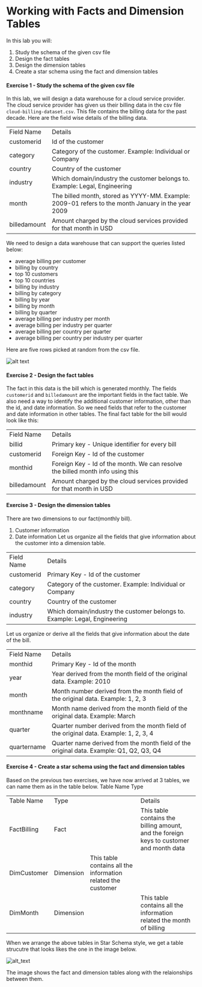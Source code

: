 # Working with Facts and Dimension Tables

In this lab you will:

1. Study the schema of the given csv file
2. Design the fact tables
3. Design the dimension tables
4. Create a star schema using the fact and dimension tables

#### Exercise 1 - Study the schema of the given csv file

In this lab, we will design a data warehouse for a cloud service provider.
The cloud service provider has given us their billing data in the csv file ```cloud-billing-dataset.csv```. This file contains the billing data for the past decade.
Here are the field wise details of the billing data.

<table style="width:100%">
  <tr>
    <td>Field Name</td>
    <td>Details</td>
  </tr>
  <tr>
    <td>customerid</td>
    <td>Id of the customer</td>
  </tr>
  <tr>
    <td>category</td>
    <td>Category of the customer. Example: Individual or Company</td>
  </tr>
  <tr>
    <td>country</td>
    <td>Country of the customer</td>
  </tr>
  <tr>
    <td>industry</td>
    <td>Which domain/industry the customer belongs to. Example: Legal, Engineering</td>
  </tr>
  <tr>
    <td>month</td>
    <td>The billed month, stored as YYYY-MM. Example: 2009-01 refers to the month January in the year 2009</td>
  </tr>
  <tr>
    <td>billedamount</td>
    <td>Amount charged by the cloud services provided for that month in USD</td>
  </tr>
</table>

We need to design a data warehouse that can support the queries listed below:

- average billing per customer
- billing by country
- top 10 customers
- top 10 countries
- billing by industry
- billing by category
- billing by year
- billing by month
- billing by quarter
- average billing per industry per month
- average billing per industry per quarter
- average billing per country per quarter
- average billing per country per industry per quarter

Here are five rows picked at random from the csv file.

![alt text](https://i.imgur.com/YC55fj7.png)

#### Exercise 2 - Design the fact tables

The fact in this data is the bill which is generated monthly.
The fields ```customerid``` and ```billedamount``` are the important fields in the fact table.
We also need a way to identify the additional customer information, other than the id, and date information. So we need fields that refer to the customer and date information in other tables.
The final fact table for the bill would look like this:
<table style="width:100%">
  <tr>
    <td>Field Name</td>
    <td>Details</td>
  </tr>
  <tr>
    <td>billid</td>
    <td>Primary key - Unique identifier for every bill</td>
  </tr>
  <tr>
    <td>customerid</td>
    <td>Foreign Key - Id of the customer</td>
  </tr>
  <tr>
    <td>monthid</td>
    <td>Foreign Key - Id of the month. We can resolve the billed month info using this</td>
  </tr>
  <tr>
    <td>billedamount</td>
    <td>Amount charged by the cloud services provided for that month in USD</td>
  </tr>
</table>

#### Exercise 3 - Design the dimension tables
There are two dimensions to our fact(monthly bill).
1. Customer information
2. Date information
Let us organize all the fields that give information about the customer into a dimension table.
<table style="width:100%">
  <tr>
    <td>Field Name</td>
    <td>Details</td>
  </tr>
  <tr>
    <td>customerid</td>
    <td>Primary Key - Id of the customer</td>
  </tr>
  <tr>
    <td>category</td>
    <td>Category of the customer. Example: Individual or Company</td>
  </tr>
  <tr>
    <td>country</td>
    <td>Country of the customer</td>
  </tr>
  <tr>
    <td>industry</td>
    <td>Which domain/industry the customer belongs to. Example: Legal, Engineering</td>
  </tr>
</table>

Let us organize or derive all the fields that give information about the date of the bill.

<table style="width:100%">
  <tr>
    <td>Field Name</td>
    <td>Details</td>
  </tr>
  <tr>
    <td>monthid</td>
    <td>Primary Key - Id of the month</td>
  </tr>
  <tr>
    <td>year</td>
    <td>Year derived from the month field of the original data. Example: 2010</td>
  </tr>
  <tr>
    <td>month</td>
    <td>Month number derived from the month field of the original data. Example: 1, 2, 3</td>
  </tr>
  <tr>
    <td>monthname</td>
    <td>Month name derived from the month field of the original data. Example: March</td>
  </tr>
   <tr>
    <td>quarter</td>
    <td>Quarter number derived from the month field of the original data. Example: 1, 2, 3, 4</td>
  </tr>
   <tr>
    <td>quartername</td>
    <td>Quarter name derived from the month field of the original data. Example: Q1, Q2, Q3, Q4</td>
  </tr>
</table>

#### Exercise 4 - Create a star schema using the fact and dimension tables
Based on the previous two exercises, we have now arrived at 3 tables, we can name them as in the table below.
Table Name	Type
<table style="width:100%">
  <tr>
    <td>Table Name</td>
    <td>Type<td>
    <td>Details</td>
  </tr>
  <tr>
    <td>FactBilling</td>
    <td>Fact<td>
    <td>This table contains the billing amount, and the foreign keys to customer and month data</td>
  </tr>
  <tr>
    <td>DimCustomer</td>
    <td>Dimension</td>
    <td>This table contains all the information related the customer<td>
  </tr>
  <tr>
    <td>DimMonth</td>
    <td>Dimension<td>
    <td>	This table contains all the information related the month of billing</td>
  </tr>
 </table>
 When we arrange the above tables in Star Schema style, we get a table strucutre that looks likes the one in the image below.
 
 
 ![alt_text](https://i.imgur.com/lvTBCgI.jpg)
 
 The image shows the fact and dimension tables along with the relaionships between them.
 
